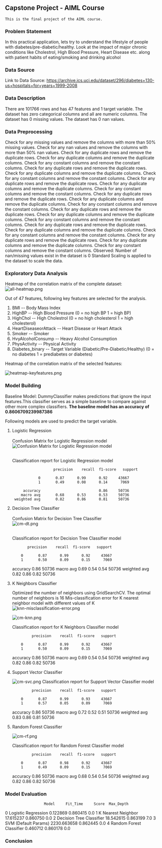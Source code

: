 ## Capstone Project - AIML Course
```
This is the final project of the AIML course.
```
### Problem Statement
In this practical application, lets try to understand the lifestyle of people with diabetes/pre-diabetic/healthy. Look at the impact of major chronic conditions like Cholestrol, High Blood Pressure, Heart Disease etc. along with patient habits of eating/smoking and drinking alcohol

### Data Source
Link to Data Source: https://archive.ics.uci.edu/dataset/296/diabetes+130-us+hospitals+for+years+1999-2008 

### Data Description
There are 101766 rows and has 47 features and 1 target variable. The dataset has zero categorical columns and all are numeric columns. The dataset has 0 missing values. The dataset has 0 nan values.

### Data Preprocessing
Check for any missing values and remove the columns with more than 50% missing values. Check for any nan values and remove the columns with more than 50% nan values. Check for any duplicate rows and remove the duplicate rows. Check for any duplicate columns and remove the duplicate columns. Check for any constant columns and remove the constant columns. Check for any duplicate rows and remove the duplicate rows. Check for any duplicate columns and remove the duplicate columns. Check for any constant columns and remove the constant columns. Check for any duplicate rows and remove the duplicate rows. Check for any duplicate columns and remove the duplicate columns. Check for any constant columns and remove the constant columns. Check for any duplicate rows and remove the duplicate rows. Check for any duplicate columns and remove the duplicate columns. Check for any constant columns and remove the constant columns. Check for any duplicate rows and remove the duplicate rows. Check for any duplicate columns and remove the duplicate columns. Check for any constant columns and remove the constant columns. Check for any duplicate rows and remove the duplicate rows. Check for any duplicate columns and remove the duplicate columns. Check for any constant columns and remove the constant columns. Check for any duplicate rows and remove the duplicate rows. Check for any duplicate columns and remove the duplicate columns. Check for any constant columns and remove the constant columns.
Observed: Number of nan/missing values exist in the dataset is 0
Standard Scaling is applied to the dataset to scale the data.

### Exploratory Data Analysis
Heatmap of the correlation matrix of the complete dataset:
![all-heatmap.png](images%2Fall-heatmap.png)

Out of 47 features, following key features are selected for the analysis.
1. BMI -- Body Mass Index
2. HighBP -- High Blood Pressure (0 = no high BP 1 = high BP)
3. HighChol -- High Cholestrol (0 = no high cholesterol 1 = high cholesterol)
4. HeartDiseaseorAttack -- Heart Disease or Heart Attack
5. Smoker -- Smoker
6. HvyAlcoholConsump -- Heavy Alcohol Consumption
7. PhysActivity -- Physical Activity 
8. Diabetes_binary -- Target Variable (Diabetic/Pre-Diabetic/Healthy) (0 = no diabetes 1 = prediabetes or diabetes)

Heatmap of the correlation matrix of the selected features:

![heatmap-keyfeatures.png](images%2Fheatmap-keyfeatures.png)

### Model Building
Baseline Model: DummyClassifier makes predictions that ignore the input features.This classifier serves as a simple baseline to compare against other more complex classifiers. **The baseline model has an accuracy of 0.8606709239987386**

Following models are used to predict the target variable.
1. Logistic Regression
    <br><br>Confusion Matrix for Logistic Regression model<br>
    ![Confusion Matrix for Logistic Regression model](images%2Fcm-lgr.png)
    
    <br>Classification report for Logistic Regression model
    
                          precision    recall  f1-score   support
        
                   0       0.87      0.99      0.92     43667
                   1       0.49      0.08      0.14      7069
        
            accuracy                           0.86     50736
           macro avg       0.68      0.53      0.53     50736
        weighted avg       0.82      0.86      0.81     50736

2. Decision Tree Classifier
    <br><br>Confusion Matrix for Decision Tree Classifier<br>
    ![cm-dt.png](images%2Fcm-dt.png)
    
    <br>Classification report for Decision Tree Classifier model

              precision    recall  f1-score   support

           0       0.87      0.99      0.92     43667
           1       0.50      0.09      0.15      7069

    accuracy                           0.86     50736
   macro avg       0.69      0.54      0.54     50736
weighted avg       0.82      0.86      0.82     50736




3. K Neighbors Classifier

    Optimized the number of neighbors using GridSearchCV. The optimal number of neighbors is 16
    Mis-classification error for K nearest neighbor model with different values of K
    ![knn-misclassification-error.png](images%2Fknn-misclassification-error.png)
    
    ![cm-knn.png](images%2Fcm-knn.png)

    Classification report for K Neighbors Classifier model
    
                precision    recall  f1-score   support

           0       0.87      0.99      0.92     43667
           1       0.50      0.09      0.15      7069

    accuracy                           0.86     50736
   macro avg       0.69      0.54      0.54     50736
weighted avg       0.82      0.86      0.82     50736


4. Support Vector Classifier

    ![cm-svc.png](images%2Fcm-svc.png)
        Classification report for Support Vector Classifier model
    
                precision    recall  f1-score   support

           0       0.87      0.99      0.93     43667
           1       0.57      0.05      0.09      7069

    accuracy                           0.86     50736
   macro avg       0.72      0.52      0.51     50736
weighted avg       0.83      0.86      0.81     50736


5. Random Forest Classifier

    ![cm-rf.png](images%2Fcm-rf.png)

    Classification report for Random Forest Classifier model
    
                precision    recall  f1-score   support

           0       0.87      0.98      0.92     43667
           1       0.49      0.09      0.15      7069

    accuracy                           0.86     50736
   macro avg       0.68      0.54      0.54     50736
weighted avg       0.82      0.86      0.82     50736



### Model Evaluation
                      Model     Fit_Time     Score  Max_Depth
0       Logistic Regression     0.122869  0.860415        0.0
1        K Nearest Neighbor    17.615237  0.860750        0.0
2  Decision Tree Classifier    18.542615  0.863199        7.0
3      SVM (Default Params)  2230.663658  0.862445        0.0
4  Random Forest Classifier     0.460712  0.860178        0.0


### Conclusion
```